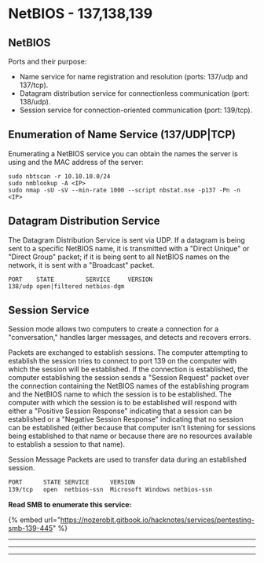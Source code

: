 # NetBIOS - 137,138,139

## NetBIOS

Ports and their purpose:

* Name service for name registration and resolution (ports: 137/udp and 137/tcp).
* Datagram distribution service for connectionless communication (port: 138/udp).
* Session service for connection-oriented communication (port: 139/tcp).

## Enumeration of Name Service (137/UDP|TCP)

Enumerating a NetBIOS service you can obtain the names the server is using and the MAC address of the server:

```
sudo nbtscan -r 10.10.10.0/24
sudo nmblookup -A <IP>
sudo nmap -sU -sV --min-rate 1000 --script nbstat.nse -p137 -Pn -n <IP>
```

## Datagram Distribution Service

The Datagram Distribution Service is sent via UDP. If a datagram is being sent to a specific NetBIOS name, it is transmitted with a "Direct Unique" or "Direct Group" packet; if it is being sent to all NetBIOS names on the network, it is sent with a "Broadcast" packet.

```
PORT    STATE         SERVICE     VERSION
138/udp open|filtered netbios-dgm
```

## Session Service

Session mode allows two computers to create a connection for a "conversation," handles larger messages, and detects and recovers errors.

Packets are exchanged to establish sessions. The computer attempting to establish the session tries to connect to port 139 on the computer with which the session will be established. If the connection is established, the computer establishing the session sends a "Session Request" packet over the connection containing the NetBIOS names of the establishing program and the NetBIOS name to which the session is to be established. The computer with which the session is to be established will respond with either a "Positive Session Response" indicating that a session can be established or a "Negative Session Response" indicating that no session can be established (either because that computer isn't listening for sessions being established to that name or because there are no resources available to establish a session to that name).

Session Message Packets are used to transfer data during an established session.

```bash
PORT      STATE SERVICE      VERSION
139/tcp   open  netbios-ssn  Microsoft Windows netbios-ssn
```

**Read SMB to enumerate this service:**

{% embed url="https://nozerobit.gitbook.io/hacknotes/services/pentesting-smb-139-445" %}

****

****

****




